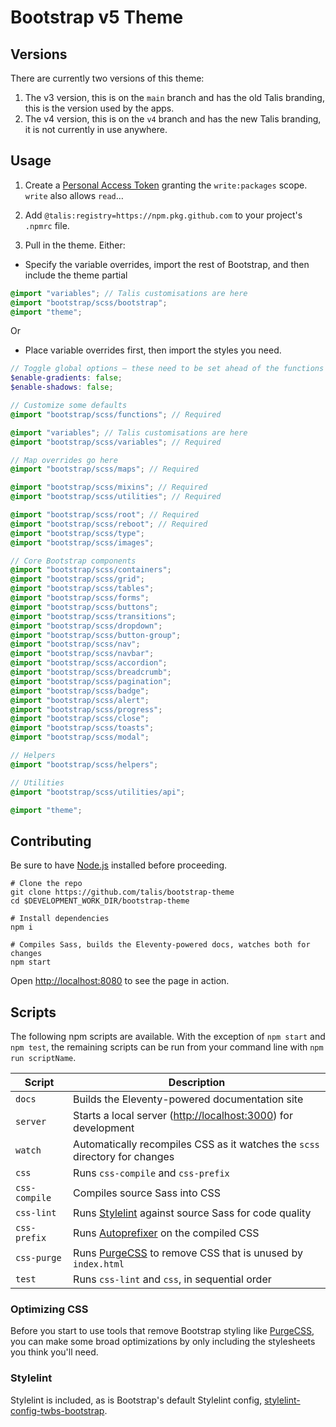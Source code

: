 # Bootstrap v5 Theme

## Versions
There are currently two versions of this theme:

1. The v3 version, this is on the `main` branch and has the old Talis branding, this is the version used by the apps.
2. The v4 version, this is on the `v4` branch and has the new Talis branding, it is not currently in use anywhere.

## Usage
1. Create a [Personal Access Token](https://github.com/settings/tokens/) granting the `write:packages` scope. `write` also allows `read`…
2. Add `@talis:registry=https://npm.pkg.github.com` to your project's `.npmrc` file.

3. Pull in the theme. Either:
  - Specify the variable overrides, import the rest of Bootstrap, and then include the theme partial

```scss
@import "variables"; // Talis customisations are here
@import "bootstrap/scss/bootstrap";
@import "theme";
```

Or
- Place variable overrides first, then import the styles you need.


```scss
// Toggle global options – these need to be set ahead of the functions
$enable-gradients: false;
$enable-shadows: false;

// Customize some defaults
@import "bootstrap/scss/functions"; // Required

@import "variables"; // Talis customisations are here
@import "bootstrap/scss/variables"; // Required

// Map overrides go here
@import "bootstrap/scss/maps"; // Required

@import "bootstrap/scss/mixins"; // Required
@import "bootstrap/scss/utilities"; // Required

@import "bootstrap/scss/root"; // Required
@import "bootstrap/scss/reboot"; // Required
@import "bootstrap/scss/type";
@import "bootstrap/scss/images";

// Core Bootstrap components
@import "bootstrap/scss/containers";
@import "bootstrap/scss/grid";
@import "bootstrap/scss/tables";
@import "bootstrap/scss/forms";
@import "bootstrap/scss/buttons";
@import "bootstrap/scss/transitions";
@import "bootstrap/scss/dropdown";
@import "bootstrap/scss/button-group";
@import "bootstrap/scss/nav";
@import "bootstrap/scss/navbar";
@import "bootstrap/scss/accordion";
@import "bootstrap/scss/breadcrumb";
@import "bootstrap/scss/pagination";
@import "bootstrap/scss/badge";
@import "bootstrap/scss/alert";
@import "bootstrap/scss/progress";
@import "bootstrap/scss/close";
@import "bootstrap/scss/toasts";
@import "bootstrap/scss/modal";

// Helpers
@import "bootstrap/scss/helpers";

// Utilities
@import "bootstrap/scss/utilities/api";

@import "theme";
```

## Contributing

Be sure to have [Node.js](https://nodejs.org/) installed before proceeding.

```shell
# Clone the repo
git clone https://github.com/talis/bootstrap-theme
cd $DEVELOPMENT_WORK_DIR/bootstrap-theme

# Install dependencies
npm i

# Compiles Sass, builds the Eleventy-powered docs, watches both for changes
npm start
```

Open <http://localhost:8080> to see the page in action.

## Scripts

The following npm scripts are available. With the exception of `npm start` and `npm test`, the remaining scripts can be run from your command line with `npm run scriptName`.

| Script | Description |
| --- | --- |
| `docs` | Builds the Eleventy-powered documentation site
| `server` | Starts a local server (<http://localhost:3000>) for development |
| `watch` | Automatically recompiles CSS as it watches the `scss` directory for changes |
| `css` | Runs `css-compile` and `css-prefix` |
| `css-compile` | Compiles source Sass into CSS |
| `css-lint` | Runs [Stylelint](https://stylelint.io) against source Sass for code quality |
| `css-prefix` | Runs [Autoprefixer](https://github.com/postcss/autoprefixer) on the compiled CSS |
| `css-purge` | Runs [PurgeCSS](https://purgecss.com) to remove CSS that is unused by `index.html` |
| `test` | Runs `css-lint` and `css`, in sequential order |

### Optimizing CSS

Before you start to use tools that remove Bootstrap styling like [PurgeCSS](#purgecss), you can make some broad optimizations by only including the stylesheets you think you'll need.


### Stylelint

Stylelint is included, as is Bootstrap's default Stylelint config, [stylelint-config-twbs-bootstrap](https://github.com/twbs/stylelint-config-twbs-bootstrap).
